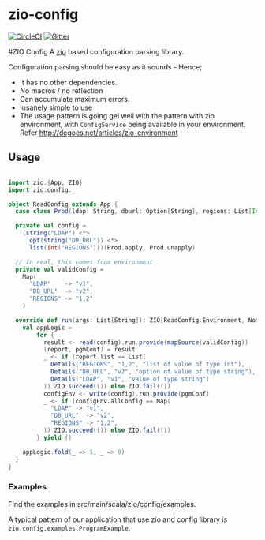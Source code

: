 # zio-config

[![CircleCI](https://circleci.com/gh/zio/zio-config/tree/master.svg?style=svg)](https://circleci.com/gh/zio/zio-config/tree/master)
[![Gitter](https://badges.gitter.im/ZIO/zio-config.svg)](https://gitter.im/ZIO/zio-config?utm_source=badge&utm_medium=badge&utm_campaign=pr-badge&utm_content=badge)

#ZIO Config
A [zio](https://github.com/scalaz/scalaz-zio) based  configuration parsing library.

Configuration parsing should be easy as it sounds - Hence;

 * It has no other dependencies.
 * No macros / no reflection
 * Can accumulate maximum errors.
 * Insanely simple to use
 * The usage pattern is going gel well with the pattern with zio environment, with `ConfigService` being available in your environment. Refer http://degoes.net/articles/zio-environment


## Usage

```scala

import zio.{App, ZIO}
import zio.config._

object ReadConfig extends App {
  case class Prod(ldap: String, dburl: Option[String], regions: List[Int])

  private val config =
    (string("LDAP") <*>
      opt(string("DB_URL")) <*>
      list(int("REGIONS")))(Prod.apply, Prod.unapply)

  // In real, this comes from environment
  private val validConfig =
    Map(
      "LDAP"    -> "v1",
      "DB_URL"  -> "v2",
      "REGIONS" -> "1,2"
    )

  override def run(args: List[String]): ZIO[ReadConfig.Environment, Nothing, Int] = {
    val appLogic =
        for {
          result <- read(config).run.provide(mapSource(validConfig))
          (report, pgmConf) = result
          _ <- if (report.list == List(
            Details("REGIONS", "1,2", "list of value of type int"),
            Details("DB_URL", "v2", "option of value of type string"),
            Details("LDAP", "v1", "value of type string")
          )) ZIO.succeed(()) else ZIO.fail(())
          configEnv <- write(config).run.provide(pgmConf)
          _ <- if (configEnv.allConfig == Map(
            "LDAP" -> "v1",
            "DB_URL"  -> "v2",
            "REGIONS" -> "1,2",
          )) ZIO.succeed(()) else ZIO.fail(())
        } yield ()

    appLogic.fold(_ => 1, _ => 0)
  }
}


```

### Examples

Find the examples in src/main/scala/zio/config/examples.

A typical pattern of our application that use zio and config library is `zio.config.examples.ProgramExample`.